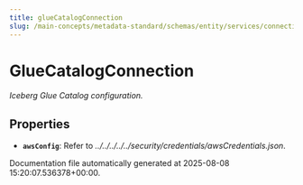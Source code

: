 ```yaml
---
title: glueCatalogConnection
slug: /main-concepts/metadata-standard/schemas/entity/services/connections/database/iceberg/gluecatalogconnection
---
```


# GlueCatalogConnection

*Iceberg Glue Catalog configuration.*

## Properties

- **`awsConfig`**: Refer to *../../../../../security/credentials/awsCredentials.json*.


Documentation file automatically generated at 2025-08-08 15:20:07.536378+00:00.
